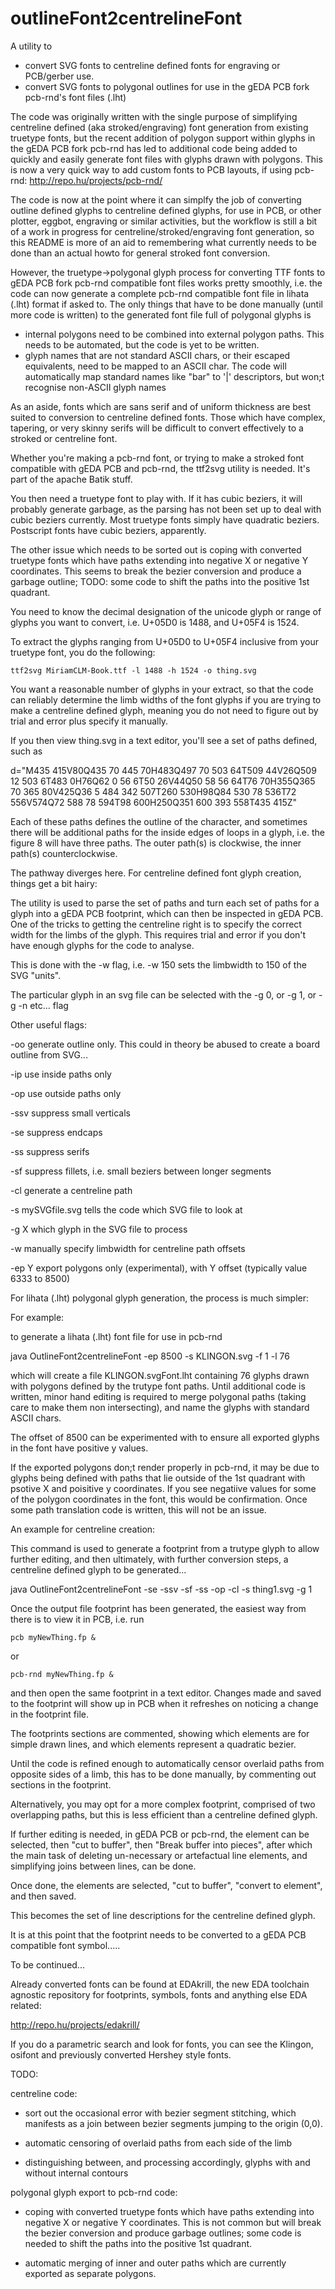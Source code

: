 # outlineFont2centrelineFont
A utility to 

- convert SVG fonts to centreline defined fonts for engraving or PCB/gerber use.
- convert SVG fonts to polygonal outlines for use in the gEDA PCB fork pcb-rnd's font files (.lht)

The code was originally written with the single purpose of simplifying centreline defined (aka stroked/engraving) font generation from existing truetype fonts, but the recent addition of polygon support within glyphs in the gEDA PCB fork pcb-rnd has led to additional code being added to quickly and easily generate font files with glyphs drawn with polygons. This is now a very quick way to add custom fonts to PCB layouts, if using pcb-rnd:   http://repo.hu/projects/pcb-rnd/

The code is now at the point where it can simplfy the job of converting outline defined glyphs to centreline defined glyphs, for use in PCB, or other plotter, eggbot, engraving or similar activities, but the workflow is still a bit of a work in progress for centreline/stroked/engraving font generation, so this README is more of an aid to remembering what currently needs to be done than an actual howto for general stroked font conversion.

However, the truetype->polygonal glyph process for converting TTF fonts to gEDA PCB fork pcb-rnd compatible font files works pretty smoothly, i.e. the code can now generate a complete pcb-rnd compatible font file in lihata (.lht) format if asked to. The only things that have to be done manually (until more code is written) to the generated font file full of polygonal glyphs is

- internal polygons need to be combined into external polygon paths. This needs to be automated, but the code is yet to be written.
- glyph names that are not standard ASCII chars, or their escaped equivalents, need to be mapped to an ASCII char. The code will automatically map standard names like "bar" to '|' descriptors, but won;t recognise non-ASCII glyph names


As an aside, fonts which are sans serif and of uniform thickness are best suited to conversion to centreline defined fonts. Those which have complex, tapering, or very skinny serifs will be difficult to convert effectively to a stroked or centreline font.

Whether you're making a pcb-rnd font, or trying to make a stroked font compatible with gEDA PCB and pcb-rnd, the ttf2svg utility is needed. It's part of the apache Batik stuff.

You then need a truetype font to play with. If it has cubic beziers, it will probably generate garbage, as the parsing has not been set up to deal with cubic beziers currently. Most truetype fonts simply have quadratic beziers. Postscript fonts have cubic beziers, apparently.

The other issue which needs to be sorted out is coping with converted truetype fonts which have paths extending into negative X or negative Y coordinates. This seems to break the bezier conversion and produce a garbage outline; TODO: some code to shift the paths into the positive 1st quadrant.

You need to know the decimal designation of the unicode glyph or range of glyphs you want to convert, i.e. U+05D0 is 1488, and U+05F4 is 1524.

To extract the glyphs ranging from U+05D0 to U+05F4 inclusive from your truetype font, you do the following:

	ttf2svg MiriamCLM-Book.ttf -l 1488 -h 1524 -o thing.svg	

You want a reasonable number of glyphs in your extract, so that the code can reliably determine the limb widths of the font glyphs if you are trying to make a centreline defined glyph, meaning you do not need to figure out by trial and error plus specify it manually.

If you then view thing.svg in a text editor, you'll see a set of paths defined, such as

d="M435 415V80Q435 70 445 70H483Q497 70 503 64T509 44V26Q509 12 503 6T483 0H76Q62 0 56 6T50 26V44Q50 58 56 64T76 70H355Q365 70 365 80V425Q36 5 484 342 507T260 530H98Q84 530 78 536T72 556V574Q72 588 78 594T98 600H250Q351 600 393 558T435 415Z"

Each of these paths defines the outline of the character, and sometimes there will be additional paths for the inside edges of loops in a glyph, i.e. the figure 8 will have three paths. The outer path(s) is clockwise, the inner path(s) counterclockwise.

The pathway diverges here. For centreline defined font glyph creation, things get a bit hairy:

The utility is used to parse the set of paths and turn each set of paths for a glyph into a gEDA PCB footprint, which can then be inspected in gEDA PCB. One of the tricks to getting the centreline right is to specify the correct width for the limbs of the glyph. This requires trial and error if you don't have enough glyphs for the code to analyse.

This is done with the -w flag, i.e. -w 150  sets the limbwidth to 150 of the SVG "units".

The particular glyph in an svg file can be selected with the -g 0, or -g 1, or -g -n etc... flag  

Other useful flags:

-oo generate outline only. This could in theory be abused to create a board outline from SVG...

-ip use inside paths only

-op use outside paths only

-ssv suppress small verticals

-se suppress endcaps

-ss suppress serifs 

-sf suppress fillets, i.e. small beziers between longer segments

-cl generate a centreline path

-s mySVGfile.svg   tells the code which SVG file to look at

-g X  which glyph in the SVG file to process

-w manually specify limbwidth for centreline path offsets

-ep Y  export polygons only (experimental), with Y offset (typically value 6333 to 8500)

For lihata (.lht) polygonal glyph generation, the process is much simpler:

For example:

to generate a lihata (.lht) font file for use in pcb-rnd

java OutlineFont2centrelineFont -ep 8500 -s KLINGON.svg -f 1 -l 76

which will create a file KLINGON.svgFont.lht containing 76 glyphs drawn with polygons defined by the trutype font paths. Until additional code is written, minor hand editing is required to merge polygonal paths (taking care to make them non intersecting), and name the glyphs with standard ASCII chars.

The offset of 8500 can be experimented with to ensure all exported glyphs in the font have positive y values.

If the exported polygons don;t render properly in pcb-rnd, it may be due to glyphs being defined with paths that lie outside of the 1st quadrant with psotive X and poisitive y coordinates. If you see negatiive values for some of the polygon coordinates in the font, this would be confirmation. Once some path translation code is written, this will not be an issue.

An example for centreline creation:

This command is used to generate a footprint from a trutype glyph to allow further editing, and then ultimately, with further conversion steps, a centreline defined glyph to be generated...

java OutlineFont2centrelineFont -se -ssv -sf -ss -op -cl -s thing1.svg -g 1

Once the output file footprint has been generated, the easiest way from there is to view it in PCB, i.e. run

	pcb myNewThing.fp &

or

	pcb-rnd myNewThing.fp &

and then open the same footprint in a text editor. Changes made and saved to the footprint will show up in PCB when it refreshes on noticing a change in the footprint file.

The footprints sections are commented, showing which elements are for simple drawn lines, and which elements represent a quadratic bezier.

Until the code is refined enough to automatically censor overlaid paths from opposite sides of a limb, this has to be done manually, by commenting out sections in the footprint.

Alternatively, you may opt for a more complex footprint, comprised of two overlapping paths, but this is less efficient than a centreline defined glyph.

If further editing is needed, in gEDA PCB or pcb-rnd, the element can be selected, then "cut to buffer", then "Break buffer into pieces", after which the main task of deleting un-necessary or artefactual line elements, and simplifying joins between lines, can be done.

Once done, the elements are selected, "cut to buffer", "convert to element", and then saved.

This becomes the set of line descriptions for the centreline defined glyph.

It is at this point that the footprint needs to be converted to a gEDA PCB compatible font symbol.....

To be continued...

Already converted fonts can be found at EDAkrill, the new EDA toolchain agnostic repository for footprints, symbols, fonts and anything else EDA related:

http://repo.hu/projects/edakrill/

If you do a parametric search and look for fonts, you can see the Klingon, osifont and previously converted Hershey style fonts.

TODO:

centreline code: 

- sort out the occasional error with bezier segment stitching, which manifests as a join between bezier segments jumping to the origin (0,0).

- automatic censoring of overlaid paths from each side of the limb

- distinguishing between, and processing accordingly, glyphs with and without internal contours

polygonal glyph export to pcb-rnd code:

- coping with converted truetype fonts which have paths extending into negative X or negative Y coordinates. This is not common but will break the bezier conversion and produce garbage outlines; some code is needed to shift the paths into the positive 1st quadrant.

- automatic merging of inner and outer paths which are currently exported as separate polygons.
